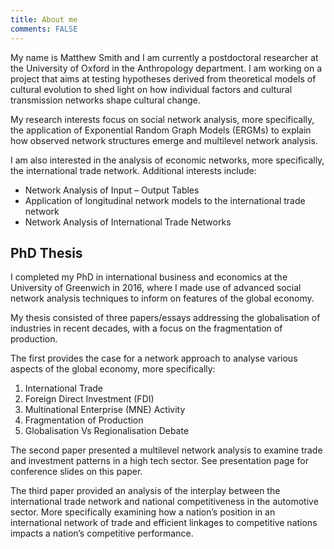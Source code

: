 ```yaml
---
title: About me
comments: FALSE
---
```


My name is Matthew Smith and I am currently a postdoctoral researcher at the University of Oxford in the Anthropology department. I am working on a project that aims at testing hypotheses derived from theoretical models of cultural evolution to shed light on how individual factors and cultural transmission networks shape cultural change.

My research interests focus on social network analysis, more specifically, the application of Exponential Random Graph Models (ERGMs) to explain how observed network structures emerge and multilevel network analysis.

I am also interested in the analysis of economic networks, more specifically, the international trade network. Additional interests include:

- Network Analysis of Input – Output Tables
- Application of longitudinal network models to the international trade network
- Network Analysis of International Trade Networks 


## PhD Thesis
I completed my PhD in international business and economics at the University of Greenwich in 2016, where I made use of advanced social network analysis techniques to inform on features of the global economy.

My thesis consisted of three papers/essays addressing the globalisation of industries in recent decades, with a focus on the fragmentation of production.

The first provides the case for a network approach to analyse various aspects of the global economy, more specifically:

1. International Trade
2. Foreign Direct Investment (FDI)
3. Multinational Enterprise (MNE) Activity
4. Fragmentation of Production
5. Globalisation Vs Regionalisation Debate

The second paper presented a multilevel network analysis to examine trade and investment patterns in a high tech sector. See presentation page for conference slides on this paper.

The third paper provided an analysis of the interplay between the international trade network and national competitiveness in the automotive sector. More specifically examining how a nation’s position in an international network of trade and efficient linkages to competitive nations impacts a nation’s competitive performance.  